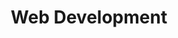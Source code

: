 ---
title: "Web Development"
draft: false
# meta description
description : "this is meta description"
layout: category_list
kind: page
icon: logo-html5
---